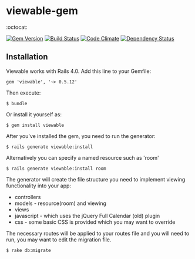 # viewable-gem

:octocat:

[![Gem Version](https://badge.fury.io/rb/viewable.svg)](http://badge.fury.io/rb/viewable)
[![Build Status](https://travis-ci.org/crmis/viewable.svg?branch=master)](https://travis-ci.org/crmis/viewable)
[![Code Climate](https://codeclimate.com/github/crmis/viewable-gem/badges/gpa.svg)](https://codeclimate.com/github/crmis/viewable-gem)
[![Dependency Status](https://gemnasium.com/crmis/viewable-gem.svg)](https://gemnasium.com/crmis/viewable-gem)

## Installation

Viewable works with Rails 4.0. Add this line to your Gemfile:

    gem 'viewable', '~> 0.5.12'

Then execute:

    $ bundle

Or install it yourself as:

    $ gem install viewable

After you've installed the gem, you need to run the generator:

    $ rails generate viewable:install

Alternatively you can specify a named resource such as 'room'

    $ rails generate viewable:install room

The generator will create the file structure you need to implement viewing functionality into your app:
  * controllers
  * models - resource(room) and viewing
  * views
  * javascript - which uses the jQuery Full Calendar (old) plugin
  * css - some basic CSS is provided which you may want to override

The necessary routes will be applied to your routes file and you will need to run, you may want to edit the migration file.

    $ rake db:migrate
